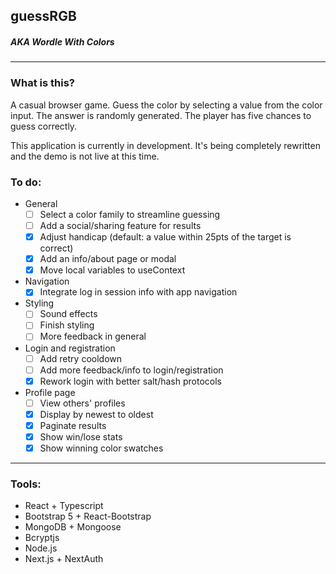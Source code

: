 ## guessRGB

##### *AKA Wordle With Colors*

---

### What is this?

A casual browser game. Guess the color by selecting a value from the color input. The answer is randomly generated. The player has five chances to guess correctly.

This application is currently in development. It's being completely rewritten and the demo is not live at this time.

### To do:
- General
    - [ ] Select a color family to streamline guessing
    - [ ] Add a social/sharing feature for results
    - [x] Adjust handicap (default: a value within 25pts of the target is correct)
    - [x] Add an info/about page or modal
    - [x] Move local variables to useContext
- Navigation
    - [x] Integrate log in session info with app navigation
- Styling
    - [ ] Sound effects
    - [ ] Finish styling
    - [ ] More feedback in general
- Login and registration
    - [ ] Add retry cooldown
    - [ ] Add more feedback/info to login/registration
    - [x] Rework login with better salt/hash protocols
- Profile page
    - [ ] View others' profiles
    - [x] Display by newest to oldest
    - [x] Paginate results
    - [x] Show win/lose stats
    - [x] Show winning color swatches

---

### Tools:

- React + Typescript
- Bootstrap 5 + React-Bootstrap
- MongoDB + Mongoose
- Bcryptjs
- Node.js
- Next.js + NextAuth
